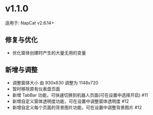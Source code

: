 # v1.1.0

适用于: NapCat v2.6.14+

## 修复与优化
- 优化窗体创建时产生的大量无用的变量

## 新增与调整
- 调整窗体大小 由 930x630 调整为 1148x720
- 暂时移除原有仪表盘页面
- 新增 TabBar 功能，可快速切换到机器人页面(可在设置中选择开启) #11
- 新增自定义窗体透明度功能，可在设置中调整窗体透明度 #12
- 新增自定义每个页面的背景图片功能，可在设置中调整背景图片 #12
